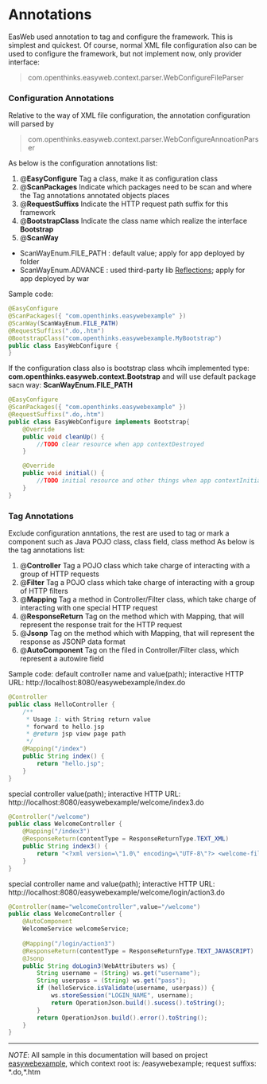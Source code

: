 # Annotations
EasWeb used annotation to tag and configure the framework. This is simplest and quickest. Of course, normal XML file configuration also can be used to configure the framework, but not implement now, only provider interface:
> com.openthinks.easyweb.context.parser.WebConfigureFileParser

### Configuration Annotations
Relative to the way of XML file configuration, the annotation configuration will parsed by 
> com.openthinks.easyweb.context.parser.WebConfigureAnnoationParser

As below is the configuration annotations list:
1. @**EasyConfigure** Tag a class, make it as configuration class
2. @**ScanPackages**  Indicate which packages need to be scan and where the Tag annotations annotated objects places 
3. @**RequestSuffixs** Indicate the HTTP request path suffix for this framework
4. @**BootstrapClass** Indicate the class name which realize the interface **Bootstrap**
5. @**ScanWay**
  * ScanWayEnum.FILE_PATH : default value; apply for app deployed by folder
  * ScanWayEnum.ADVANCE : used third-party lib [Reflections](https://github.com/ronmamo/reflections); apply for app deployed by war


Sample code:
```java
@EasyConfigure
@ScanPackages({ "com.openthinks.easywebexample" })
@ScanWay(ScanWayEnum.FILE_PATH)
@RequestSuffixs(".do,.htm")
@BootstrapClass("com.openthinks.easywebexample.MyBootstrap")
public class EasyWebConfigure {
}
```
If the configuration class also is bootstrap class whcih implemented type: **com.openthinks.easyweb.context.Bootstrap**
and will use default package sacn way: **ScanWayEnum.FILE_PATH**

```java
@EasyConfigure
@ScanPackages({ "com.openthinks.easywebexample" })
@RequestSuffixs(".do,.htm")
public class EasyWebConfigure implements Bootstrap{
    @Override
	public void cleanUp() {
        //TODO clear resource when app contextDestroyed
	}

	@Override
	public void initial() {
		//TODO initial resource and other things when app contextInitialized
	}
}
```


### Tag Annotations
Exclude configuration anntations, the rest are used to tag or mark a component such as Java POJO class, class field, class method
As below is the tag annotations list:
1. @**Controller** Tag a POJO class which take charge of interacting with a group of HTTP requests
2. @**Filter** Tag a POJO class which take charge of interacting with a group of HTTP filters
3. @**Mapping** Tag a method in Controller/Filter class, which take charge of interacting with one special HTTP request
4. @**ResponseReturn** Tag on the method which with Mapping, that will represent the response trait for the HTTP request
5. @**Jsonp** Tag on the method which with Mapping, that will represent the response as JSONP data format
6. @**AutoComponent** Tag on the filed in Controller/Filter class, which represent a autowire field


Sample code:
default controller name and value(path); interactive HTTP URL:
http://localhost:8080/easywebexample/index.do
```java
@Controller
public class HelloController {
	/**
	 * Usage 1: with String return value
	 * forward to hello.jsp
	 * @return jsp view page path
	 */
	@Mapping("/index")
	public String index() {
		return "hello.jsp";
	}
}
```
special controller value(path); interactive HTTP URL:
http://localhost:8080/easywebexample/welcome/index3.do
```java
@Controller("/welcome")
public class WelcomeController {
	@Mapping("/index3")
	@ResponseReturn(contentType = ResponseReturnType.TEXT_XML)
	public String index3() {
		return "<?xml version=\"1.0\" encoding=\"UTF-8\"?> <welcome-file-list><welcome-file>index.do</welcome-file></welcome-file-list>";
	}
}
```
special controller name and value(path); interactive HTTP URL:
http://localhost:8080/easywebexample/welcome/login/action3.do
```java
@Controller(name="welcomeController",value="/welcome")
public class WelcomeController {
    @AutoComponent
	WelcomeService welcomeService;
    
	@Mapping("/login/action3")
	@ResponseReturn(contentType = ResponseReturnType.TEXT_JAVASCRIPT)
	@Jsonp
	public String doLogin3(WebAttributers ws) {
		String username = (String) ws.get("username");
		String userpass = (String) ws.get("pass");
		if (helloService.isValidate(username, userpass)) {
			ws.storeSession("LOGIN_NAME", username);
			return OperationJson.build().sucess().toString();
		}
		return OperationJson.build().error().toString();
	}
}

```


---

*NOTE*: All sample in this documentation will based on project [easywebexample](https://github.com/daileyet/easywebexample), which context root is: /easywebexample; request suffixs: \*.do,\*.htm
